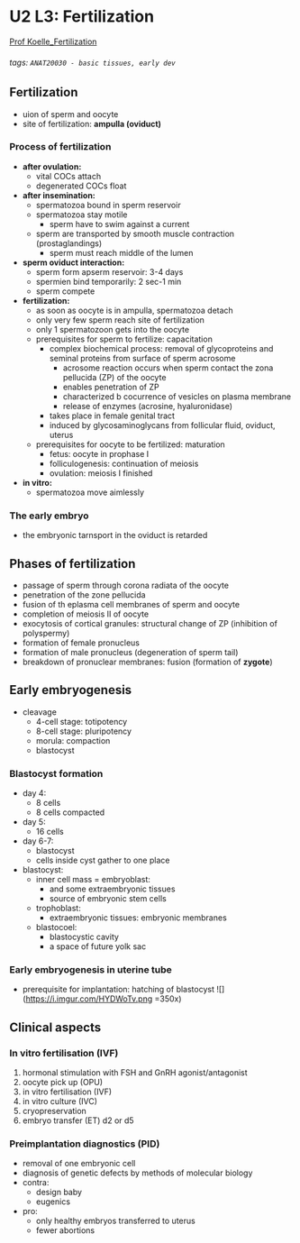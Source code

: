 # U2 L3: Fertilization
[Prof Koelle_Fertilization](https://brightspace.ucd.ie/d2l/le/content/155871/viewContent/1698693/View)
###### tags: `ANAT20030 - basic tissues, early dev`

## Fertilization
- uion of sperm and oocyte
- site of fertilization: **ampulla (oviduct)**

### Process of fertilization
- **after ovulation:**
    - vital COCs attach
    - degenerated COCs float
- **after insemination:**
    - spermatozoa bound in sperm reservoir
    - spermatozoa stay motile
        - sperm have to swim against a current
    - sperm are transported by smooth muscle contraction (prostaglandings)
        - sperm must reach middle of the lumen
- **sperm oviduct interaction:**
    - sperm form apserm reservoir: 3-4 days
    - spermien bind temporarily: 2 sec-1 min
    - sperm compete 
- **fertilization:**
    - as soon as oocyte is in ampulla, spermatozoa detach
    - only very few sperm reach site of fertilization
    - only 1 spermatozoon gets into the oocyte
    - prerequisites for sperm to fertilize: capacitation
        - complex biochemical process: removal of glycoproteins and seminal proteins from surface of sperm acrosome
            - acrosome reaction occurs when sperm contact the zona pellucida (ZP) of the oocyte
            - enables penetration of ZP
            - characterized b cocurrence of vesicles on plasma membrane
            - release of enzymes (acrosine, hyaluronidase)
        - takes place in female genital tract
        - induced by glycosaminoglycans from follicular fluid, oviduct, uterus
    - prerequisites for oocyte to be fertilized: maturation
        - fetus: oocyte in prophase I
        - folliculogenesis: continuation of meiosis
        - ovulation: meiosis I finished
- **in vitro:**
    - spermatozoa move aimlessly

### The early embryo
- the embryonic tarnsport in the oviduct is retarded

## Phases of fertilization
- passage of sperm through corona radiata of the oocyte
- penetration of the zone pellucida
- fusion of th eplasma cell membranes of sperm and oocyte
- completion of meiosis II of oocyte
- exocytosis of cortical granules: structural change of ZP (inhibition of polyspermy)
- formation of female pronucleus
- formation of male pronucleus (degeneration of sperm tail)
- breakdown of pronuclear membranes: fusion (formation of **zygote**)

## Early embryogenesis
- cleavage
    - 4-cell stage: totipotency
    - 8-cell stage: pluripotency
    - morula: compaction
    - blastocyst

### Blastocyst formation
- day 4:
    - 8 cells
    - 8 cells compacted
- day 5:
    - 16 cells
- day 6-7:
    - blastocyst
    - cells inside cyst gather to one place
- blastocyst:
    - inner cell mass = embryoblast:
        - and some extraembryonic tissues
        - source of embryonic stem cells
    - trophoblast:
        - extraembryonic tissues: embryonic membranes
    - blastocoel:
        - blastocystic cavity
        - a space of future yolk sac

### Early embryogenesis in uterine tube
- prerequisite for implantation: hatching of blastocyst
![](https://i.imgur.com/HYDWoTv.png =350x)

## Clinical aspects
### In vitro fertilisation (IVF)
1. hormonal stimulation with FSH and GnRH agonist/antagonist
2. oocyte pick up (OPU)
3. in vitro fertilisation (IVF)
4. in vitro culture (IVC)
5. cryopreservation
6. embryo transfer (ET) d2 or d5

### Preimplantation diagnostics (PID)
- removal of one embryonic cell
- diagnosis of genetic defects by methods of molecular biology
- contra:
    - design baby
    - eugenics
- pro:
    - only healthy embryos transferred to uterus
    - fewer abortions
